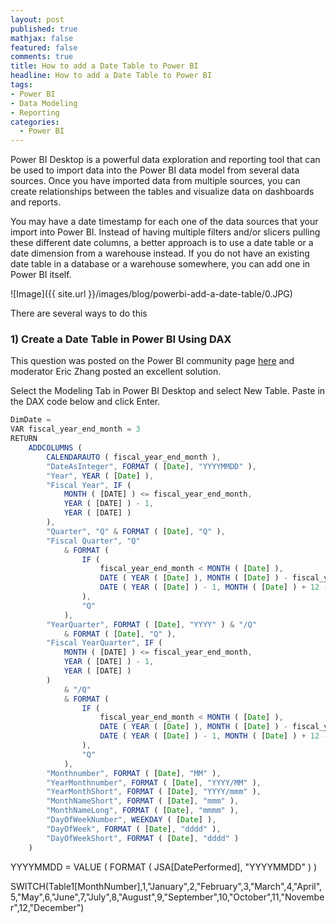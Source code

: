 ```yaml
---
layout: post
published: true
mathjax: false
featured: false
comments: true
title: How to add a Date Table to Power BI
headline: How to add a Date Table to Power BI
tags:
- Power BI
- Data Modeling
- Reporting
categories:
  - Power BI
---
```


Power BI Desktop is a powerful data exploration and reporting tool that can be used to import data into the Power BI data model from several data sources. Once you have imported data from multiple sources, you can create relationships between the tables and visualize data on dashboards and reports. 

You may have a date timestamp for each one of the data sources that your import into Power BI. Instead of having multiple filters and/or slicers pulling these different date columns, a better approach is to use a date table or a date dimension from a warehouse instead. If you do not have an existing date table in a database or a warehouse somewhere, you can add one in Power BI itself.

![Image]({{ site.url }}/images/blog/powerbi-add-a-date-table/0.JPG)

There are several ways to do this

### 1) Create a Date Table in Power BI Using DAX 

This question was posted on the Power BI community page <a href="https://community.powerbi.com/t5/Desktop/Power-Query-M-version-of-CALENDARAUTO-DAX-function/td-p/53747">here</a> and moderator Eric Zhang posted an excellent solution. 

Select the Modeling Tab in Power BI Desktop and select New Table. Paste in the DAX code below and click Enter.



```javascript
DimDate =
VAR fiscal_year_end_month = 3
RETURN
    ADDCOLUMNS (
        CALENDARAUTO ( fiscal_year_end_month ),
        "DateAsInteger", FORMAT ( [Date], "YYYYMMDD" ),
        "Year", YEAR ( [Date] ),
        "Fiscal Year", IF (
            MONTH ( [DATE] ) <= fiscal_year_end_month,
            YEAR ( [DATE] ) - 1,
            YEAR ( [DATE] )
        ),
        "Quarter", "Q" & FORMAT ( [Date], "Q" ),
        "Fiscal Quarter", "Q"
            & FORMAT (
                IF (
                    fiscal_year_end_month < MONTH ( [Date] ),
                    DATE ( YEAR ( [Date] ), MONTH ( [Date] ) - fiscal_year_end_month, 1 ),
                    DATE ( YEAR ( [Date] ) - 1, MONTH ( [Date] ) + 12 - fiscal_year_end_month, 1 )
                ),
                "Q"
            ),
        "YearQuarter", FORMAT ( [Date], "YYYY" ) & "/Q"
            & FORMAT ( [Date], "Q" ),
        "Fiscal YearQuarter", IF (
            MONTH ( [DATE] ) <= fiscal_year_end_month,
            YEAR ( [DATE] ) - 1,
            YEAR ( [DATE] )
        )
            & "/Q"
            & FORMAT (
                IF (
                    fiscal_year_end_month < MONTH ( [Date] ),
                    DATE ( YEAR ( [Date] ), MONTH ( [Date] ) - fiscal_year_end_month, 1 ),
                    DATE ( YEAR ( [Date] ) - 1, MONTH ( [Date] ) + 12 - fiscal_year_end_month, 1 )
                ),
                "Q"
            ),
        "Monthnumber", FORMAT ( [Date], "MM" ),
        "YearMonthnumber", FORMAT ( [Date], "YYYY/MM" ),
        "YearMonthShort", FORMAT ( [Date], "YYYY/mmm" ),
        "MonthNameShort", FORMAT ( [Date], "mmm" ),
        "MonthNameLong", FORMAT ( [Date], "mmmm" ),
        "DayOfWeekNumber", WEEKDAY ( [Date] ),
        "DayOfWeek", FORMAT ( [Date], "dddd" ),
        "DayOfWeekShort", FORMAT ( [Date], "dddd" )
    )
```

YYYYMMDD = VALUE ( FORMAT ( JSA[DatePerformed], "YYYYMMDD" ) )



SWITCH(Table1[MonthNumber],1,"January",2,"February",3,"March",4,"April",5,"May",6,"June",7,"July",8,"August",9,"September",10,"October",11,"November",12,"December")
